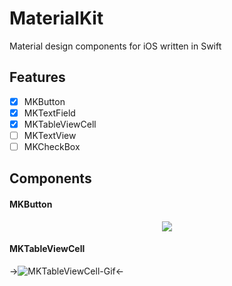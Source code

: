 MaterialKit
===========

Material design components for iOS written in Swift

Features
-----
- [x] MKButton
- [x] MKTextField
- [x] MKTableViewCell
- [ ] MKTextView
- [ ] MKCheckBox

Components
-----
#### MKButton

<p align="center">
<img src="https://dl.dropboxusercontent.com/u/8556646/MKButton.gif">
</p>

#### MKTableViewCell
->![MKTableViewCell-Gif](https://dl.dropboxusercontent.com/u/8556646/MKTableViewCell.gif)<-
